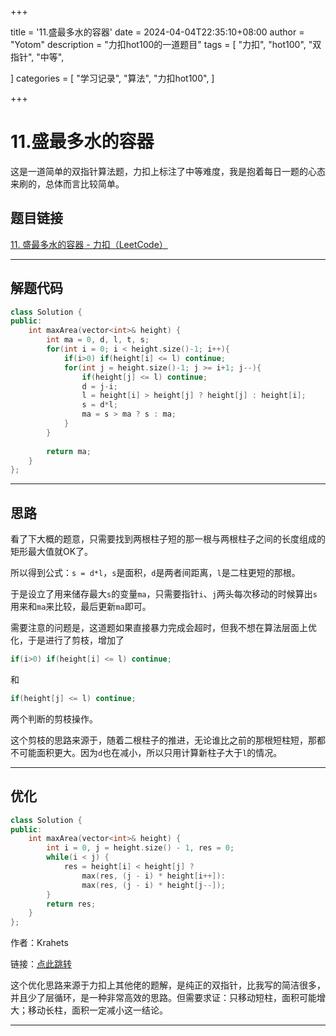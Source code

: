 +++

title = '11.盛最多水的容器'
date = 2024-04-04T22:35:10+08:00
author = "Yotom"
description = "力扣hot100的一道题目"
tags = [
    "力扣",
    "hot100",
    "双指针",
    "中等",

]
categories = [
    "学习记录",
    "算法",
    "力扣hot100",
]

+++

# 11.盛最多水的容器

这是一道简单的双指针算法题，力扣上标注了中等难度，我是抱着每日一题的心态来刷的，总体而言比较简单。

## 题目链接

[11. 盛最多水的容器 - 力扣（LeetCode）](https://leetcode.cn/problems/container-with-most-water/description/?envType=study-plan-v2&envId=top-100-liked)

---

## 解题代码

```c++
class Solution {
public:
    int maxArea(vector<int>& height) {
        int ma = 0, d, l, t, s;
        for(int i = 0; i < height.size()-1; i++){
            if(i>0) if(height[i] <= l) continue;
            for(int j = height.size()-1; j >= i+1; j--){
                if(height[j] <= l) continue;
                d = j-i;
                l = height[i] > height[j] ? height[j] : height[i];
                s = d*l;
                ma = s > ma ? s : ma;
            }
        }
        
        return ma;
    }
};
```

---

## 思路

看了下大概的题意，只需要找到两根柱子短的那一根与两根柱子之间的长度组成的矩形最大值就OK了。

所以得到公式：`s = d*l`，`s`是面积，`d`是两者间距离，`l`是二柱更短的那根。

于是设立了用来储存最大`s`的变量`ma`，只需要指针`i`、`j`两头每次移动的时候算出`s`用来和`ma`来比较，最后更新`ma`即可。

需要注意的问题是，这道题如果直接暴力完成会超时，但我不想在算法层面上优化，于是进行了剪枝，增加了

```c++
if(i>0) if(height[i] <= l) continue;
```

和

```c++
if(height[j] <= l) continue;
```

两个判断的剪枝操作。

这个剪枝的思路来源于，随着二根柱子的推进，无论谁比之前的那根短柱短，那都不可能面积更大。因为`d`也在减小，所以只用计算新柱子大于`l`的情况。

---

## 优化

```c++
class Solution {
public:
    int maxArea(vector<int>& height) {
        int i = 0, j = height.size() - 1, res = 0;
        while(i < j) {
            res = height[i] < height[j] ? 
                max(res, (j - i) * height[i++]): 
                max(res, (j - i) * height[j--]); 
        }
        return res;
    }
};
```

作者：Krahets

链接：[点此跳转](https://leetcode.cn/problems/container-with-most-water/solutions/11491/container-with-most-water-shuang-zhi-zhen-fa-yi-do/)

这个优化思路来源于力扣上其他佬的题解，是纯正的双指针，比我写的简洁很多，并且少了层循环，是一种非常高效的思路。但需要求证：只移动短柱，面积可能增大；移动长柱，面积一定减小这一结论。

---

